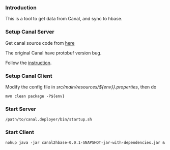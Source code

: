 ### Introduction
This is a tool to get data from Canal, and sync to hbase.

### Setup Canal Server
Get canal source code from [here](https://github.com/chaopengio/canal)

The original Canal have protobuf version bug.

Follow the [instruction](https://github.com/alibaba/canal/wiki/AdminGuide).

### Setup Canal Client

Modify the config file in _src/main/resources/${env}}.properties_, then do

```shell
mvn clean package -P${env}
```

### Start Server
```shell
/path/to/canal.deployer/bin/startup.sh
```

### Start Client
```shell
nohup java -jar canal2hbase-0.0.1-SNAPSHOT-jar-with-dependencies.jar &
```
